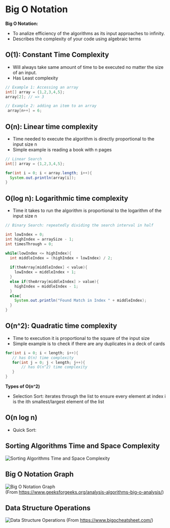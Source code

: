 # Big O Notation

__Big O Notation:__ 
* To analize efficiency of the algorithms as its input approaches to infinity.
* Describes the complexity of your code using algebraic terms

## O(1): Constant Time Complexity
* Will always take same amount of time to be executed no matter the size of an input.
* Has Least complexity

```java
// Example 1: Accessing an array
int[] array = {1,2,3,4,5};
array[2]; // => 3

// Example 2: adding an item to an array
 array[n++] = 6;
```

## O(n): Linear time complexity
* Time needed to execute the algorithm is directly proportional to the input size n
* Simple example is reading a book with n pages

```java
// Linear Search
int[] array = {1,2,3,4,5};

for(int i = 0; i < array.length; i++){
  System.out.println(array[i]);
}
```

## O(log n): Logarithmic time complexity
* Time it takes to run the algorithm is proportional to the logarithm of the input size n

```java
// Binary Search: repeatedly dividing the search interval in half

int lowIndex = 0;
int highIndex = arraySize - 1;
int timesThrough = 0;

while(lowIndex <= highIndex){
  int middleIndex = (highIndex + lowIndex) / 2;
  
  if(theArray[middleIndex] < value){
    lowIndex = middleIndex + 1;
  }
  else if(theArray[middleIndex] > value){
    highIndex = middleIndex - 1;
  }
  else{
    System.out.println("Found Match in Index " + middleIndex);
  }
}

```

## O(n^2): Quadratic time complexity
 * Time to execution it is proportional to the square of the input size
 * Simple example is to check if there are any duplicates in a deck of cards
 ```java
 for(int i = 0; i < length; i++){
    // has O(n) time complexity
    for(int j = 0; j < length; j++){
        // has O(n^2) time complexity
    }
 }
 ```
 __Types of O(n^2)__
* Selection Sort: iterates through the list to ensure every element at index i is the ith smallest/largest element of the list

## O(n log n)
* Quick Sort: 

## Sorting Algorithms Time and Space Complexity
![Sorting Algorithms Time and Space Complexity](https://user-images.githubusercontent.com/93812258/184479288-200acee7-1605-4f4c-bfc3-8c987b62668d.png)

## Big O Notation Graph
![Big O Notation Graph](https://user-images.githubusercontent.com/93812258/184478719-733aa1ac-7b2b-47fa-90bd-a076898f8b65.png)\
(From https://www.geeksforgeeks.org/analysis-algorithms-big-o-analysis/)

## Data Structure Operations
![Data Structure Operations](https://user-images.githubusercontent.com/93812258/184476914-b0c1a7c6-1584-4795-a7a3-0b2ac71fdfdd.png)
(From https://www.bigocheatsheet.com/)
